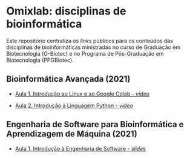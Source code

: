 # Omixlab: disciplinas de bioinformática

Este repositório centraliza os *links* públicos para os conteúdos das disciplinas de bioinformáticas ministradas no curso de Graduação em Biotecnologia (G-Biotec) e no Programa de Pós-Graduação em Biotecnologia (PPGBiotec).

## Bioinformática Avançada (2021)

* [Aula 1. Introdução ao Linux e ao Google Colab - *video*](https://bbbacad-balancer.ufpel.edu.br/playback/presentation/2.0/playback.html?meetingId=60cf8e81d22c4d65cb607bfdf85c150521b53142-1615806766205)

* [Aula 2. Introdução à Linguagem Python - *video*](https://bbbacad-balancer.ufpel.edu.br/playback/presentation/2.0/playback.html?meetingId=60cf8e81d22c4d65cb607bfdf85c150521b53142-1616410615607)

## Engenharia de Software para Bioinformática e Aprendizagem de Máquina (2021)

* [Aula 1. Introdução à Engenharia de Software - *slides*](https://docs.google.com/presentation/d/1__XwssBc_u6xrLwoG7ADwfzE0pzfZ1pJeWybYL2amRs/edit?usp=sharing)
